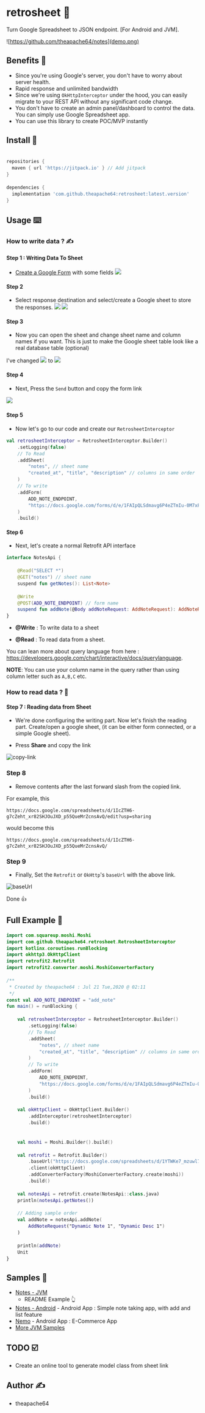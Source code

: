 # retrosheet 📄

Turn Google Spreadsheet to JSON endpoint. [For Android and JVM].

![https://github.com/theapache64/notes](demo.png)

## Benefits 🤗

- Since you're using Google's server, you don't have to worry about server health.
- Rapid response and unlimited bandwidth
- Since we're using `OkHttpInterceptor` under the hood, you can easily migrate to your REST API without any significant
  code change.
- You don't have to create an admin panel/dashboard to control the data. You can simply use Google Spreadsheet app.
- You can use this library to create POC/MVP instantly

## Install 🤝

```groovy

repositories {
  maven { url 'https://jitpack.io' } // Add jitpack
}

dependencies {
  implementation 'com.github.theapache64:retrosheet:latest.version'
}
```
## Usage ⌨️

### How to write data ? ✍️

#### Step 1 : Writing Data To Sheet

- [Create a Google Form](https://docs.google.com/forms/u/0/) with some fields
  ![](https://i.imgur.com/9PeK2EQ.png)

#### Step 2

- Select response destination and select/create a Google sheet to store the responses.
  ![](https://i.imgur.com/fIzWiN5.png)
  ![](https://i.imgur.com/7ASAB55.png)

#### Step 3

- Now you can open the sheet and change sheet name and column names if you want. This is just to make the Google sheet
  table look like a real database table (optional)

I've changed
![](https://i.imgur.com/keT8P1o.png)
to
![](https://i.imgur.com/N6xfuZK.png)

#### Step 4

- Next, Press the `Send` button and copy the form link

![](https://i.imgur.com/veATAn5.png)

#### Step 5

- Now let's go to our code and create our `RetrosheetInterceptor`

```kotlin
val retrosheetInterceptor = RetrosheetInterceptor.Builder()
    .setLogging(false)
    // To Read
    .addSheet(
        "notes", // sheet name
        "created_at", "title", "description" // columns in same order
    )
    // To write
    .addForm(
        ADD_NOTE_ENDPOINT,
        "https://docs.google.com/forms/d/e/1FAIpQLSdmavg6P4eZTmIu-0M7xF_z-qDCHdpGebX8MGL43HSGAXcd3w/viewform?usp=sf_link" // form link
    )
    .build()
```

#### Step 6

- Next, let's create a normal Retrofit API interface

```kotlin
interface NotesApi {

    @Read("SELECT *") 
    @GET("notes") // sheet name
    suspend fun getNotes(): List<Note>

    @Write
    @POST(ADD_NOTE_ENDPOINT) // form name
    suspend fun addNote(@Body addNoteRequest: AddNoteRequest): AddNoteRequest
}
```

- **@Write** : To write data to a sheet

- **@Read** : To read data from a sheet.

You can lean more about query language from here : https://developers.google.com/chart/interactive/docs/querylanguage.

**NOTE**: You can use your column name in the query rather than using column letter such as `A,B,C` etc.

### How to read data ? 📖

#### Step 7 : Reading data from Sheet

- We're done configuring the writing part. Now let's finish the reading part. Create/open a google sheet, (it can be
  either form connected, or a simple Google sheet).

- Press **Share** and copy the link

![copy-link](https://i.imgur.com/MNYD7mg.png)

### Step 8

- Remove contents after the last forward slash from the copied link.

For example, this

```
https://docs.google.com/spreadsheets/d/1IcZTH6-g7cZeht_xr82SHJOuJXD_p55QueMrZcnsAvQ/edit?usp=sharing
```

would become this

```
https://docs.google.com/spreadsheets/d/1IcZTH6-g7cZeht_xr82SHJOuJXD_p55QueMrZcnsAvQ/
```

### Step 9

- Finally, Set the `Retrofit` or `OkHttp`'s `baseUrl` with the above link.

![baseUrl](https://i.imgur.com/tFMNEC4.png)

Done 👍

## Full Example 🌟

```kotlin
import com.squareup.moshi.Moshi
import com.github.theapache64.retrosheet.RetrosheetInterceptor
import kotlinx.coroutines.runBlocking
import okhttp3.OkHttpClient
import retrofit2.Retrofit
import retrofit2.converter.moshi.MoshiConverterFactory

/**
 * Created by theapache64 : Jul 21 Tue,2020 @ 02:11
 */
const val ADD_NOTE_ENDPOINT = "add_note"
fun main() = runBlocking {

    val retrosheetInterceptor = RetrosheetInterceptor.Builder()
        .setLogging(false)
        // To Read
        .addSheet(
            "notes", // sheet name
            "created_at", "title", "description" // columns in same order
        )
        // To write
        .addForm(
            ADD_NOTE_ENDPOINT,
            "https://docs.google.com/forms/d/e/1FAIpQLSdmavg6P4eZTmIu-0M7xF_z-qDCHdpGebX8MGL43HSGAXcd3w/viewform?usp=sf_link" // form link
        )
        .build()

    val okHttpClient = OkHttpClient.Builder()
        .addInterceptor(retrosheetInterceptor)
        .build()


    val moshi = Moshi.Builder().build()

    val retrofit = Retrofit.Builder()
        .baseUrl("https://docs.google.com/spreadsheets/d/1YTWKe7_mzuwl7AO1Es1aCtj5S9buh3vKauKCMjx1j_M/") // Sheet's public URL
        .client(okHttpClient)
        .addConverterFactory(MoshiConverterFactory.create(moshi))
        .build()

    val notesApi = retrofit.create(NotesApi::class.java)
    println(notesApi.getNotes())

    // Adding sample order
    val addNote = notesApi.addNote(
        AddNoteRequest("Dynamic Note 1", "Dynamic Desc 1")
    )

    println(addNote)
    Unit
}
```

## Samples 🌠

- [Notes - JVM](https://github.com/theapache64/retrosheet/blob/master/src/main/kotlin/com/theapache64/retrosheet/sample/notes/Notes.kt)
  - README Example 👆
- [Notes - Android](https://github.com/theapache64/notes) - Android App : Simple note taking app, with add and list
  feature
- [Nemo](https://github.com/theapache64/nemo) - Android App :  E-Commerce App
- [More JVM Samples](https://github.com/theapache64/retrosheet/tree/master/src/main/kotlin/com/theapache64/retrosheet/sample)

## TODO ☑️

- Create an online tool to generate model class from sheet link

## Author ✍️

- theapache64
